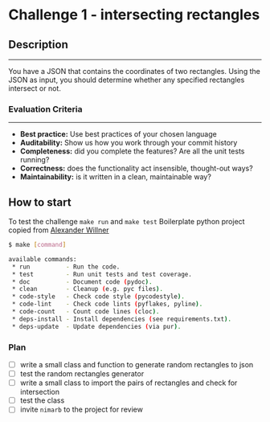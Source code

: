 # Challenge 1 - intersecting rectangles

## Description

---

You have a JSON that contains the coordinates of two rectangles. Using the JSON as input, you should determine whether any specified rectangles intersect or not.

### Evaluation Criteria

---

- **Best practice:** Use best practices of your chosen language
- **Auditability:** Show us how you work through your commit history
- **Completeness:** did you complete the features? Are all the unit tests running?
- **Correctness:** does the functionality act insensible, thought-out ways?
- **Maintainability:** is it written in a clean, maintainable way?

## How to start

To test the challenge `make run` and `make test`
Boilerplate python project copied from [Alexander Willner](https://github.com/AlexanderWillner/python-boilerplate)

```bash
$ make [command]

available commands:
 * run          - Run the code.
 * test         - Run unit tests and test coverage.
 * doc          - Document code (pydoc).
 * clean        - Cleanup (e.g. pyc files).
 * code-style   - Check code style (pycodestyle).
 * code-lint    - Check code lints (pyflakes, pyline).
 * code-count   - Count code lines (cloc).
 * deps-install - Install dependencies (see requirements.txt).
 * deps-update  - Update dependencies (via pur).
```

### Plan

- [ ] write a small class and function to generate random rectangles to json
- [ ] test the random rectangles generator
- [ ] write a small class to import the pairs of rectangles and check for intersection
- [ ] test the class
- [ ] invite `nimarb` to the project for review
